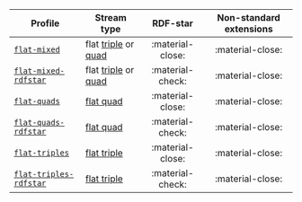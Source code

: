 Profile | Stream type | RDF-star | Non-standard extensions
--- | --- | :-: | :-:
[`flat-mixed`](https://w3id.org/riverbench/v/2.1.0/profiles/flat-mixed) | flat [triple](https://w3id.org/stax/dev/taxonomy#flat-rdf-triple-stream) or [quad](https://w3id.org/stax/dev/taxonomy#flat-rdf-quad-stream) | :material-close: | :material-close:
[`flat-mixed-rdfstar`](https://w3id.org/riverbench/v/2.1.0/profiles/flat-mixed-rdfstar) | flat [triple](https://w3id.org/stax/dev/taxonomy#flat-rdf-triple-stream) or [quad](https://w3id.org/stax/dev/taxonomy#flat-rdf-quad-stream) | :material-check: | :material-close:
[`flat-quads`](https://w3id.org/riverbench/v/2.1.0/profiles/flat-quads) | [flat quad](https://w3id.org/stax/dev/taxonomy#flat-rdf-quad-stream) | :material-close: | :material-close:
[`flat-quads-rdfstar`](https://w3id.org/riverbench/v/2.1.0/profiles/flat-quads-rdfstar) | [flat quad](https://w3id.org/stax/dev/taxonomy#flat-rdf-quad-stream) | :material-check: | :material-close:
[`flat-triples`](https://w3id.org/riverbench/v/2.1.0/profiles/flat-triples) | [flat triple](https://w3id.org/stax/dev/taxonomy#flat-rdf-triple-stream) | :material-close: | :material-close:
[`flat-triples-rdfstar`](https://w3id.org/riverbench/v/2.1.0/profiles/flat-triples-rdfstar) | [flat triple](https://w3id.org/stax/dev/taxonomy#flat-rdf-triple-stream) | :material-check: | :material-close:
